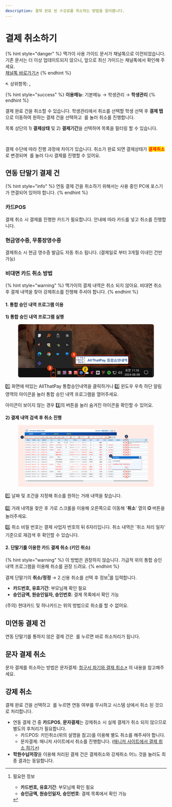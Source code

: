```yaml
---
description: 결제 완료 된 수강료를 취소하는 방법을 알아봅니다.
---
```


# 결제 취소하기

{% hint style="danger" %}
맥가이 사용 가이드 문서가 채널톡으로 이전되었습니다.\
기존 문서는 더 이상 업데이트되지 않으니, 앞으로 최신 가이드는 채널톡에서 확인해 주세요.\
[채널톡 바로가기↗](https://docs.channel.io/macgai-guide/ko/articles/receipt-cancel-b5ab0e42)
{% endhint %}

↖ 상위항목: [.](./ "mention")

{% hint style="success" %}
**이용메뉴**: 기본메뉴 → 학생관리 → **학생관리**
{% endhint %}

결제 완료 건을 취소할 수 있습니다. 학생관리에서 취소를 선택할 학생 선택 후 **결제 탭**으로 이동하여 원하는 결제 건을 선택하고 <img src="../../.gitbook/assets/btn_결제취소 (2).png" alt="" data-size="line"> 를 눌러 취소를 진행합니다.

목록 상단의 1) **결제상태** 및 2) **결제기간**을 선택하여 목록을 필터링 할 수 있습니다.

<figure><img src="../../.gitbook/assets/결제내역 필터링.png" alt=""><figcaption></figcaption></figure>

결제 수단에 따라 진행 과정에 차이가 있습니다. 취소가 완료 되면 결제상태가 <mark style="color:red;">**결제취소**</mark>로 변경되며 <img src="../../.gitbook/assets/btn_미납내역가져오기 (1).png" alt="" data-size="line"> 를 눌러 다시 결제를 진행할 수 있어요.

## **연동 단말기 결제 건**

{% hint style="info" %}
연동 결제 건을 취소하기 위해서는 사용 중인 PC에 포스기가 연결되어 있어야 합니다.
{% endhint %}

### **카드POS**

결제 취소 시 결제를 진행한 카드가 필요합니다. 안내에 따라 카드를 넣고 취소를 진행합니다.

### **현금영수증, 무통장영수증**

결제취소 시 현금 영수증 발급도 자동 취소 됩니다. (결제일로 부터 3개월 이내인 건만 가능)

### **비대면 카드 취소 방법** <a href="#nonface-cancel" id="nonface-cancel"></a>

{% hint style="warning" %}
맥가이의 결제 내역은 취소 되지 않아요. 비대면 취소 후 결제 내역을 찾아 강제취소를 진행해 주셔야 합니다.
{% endhint %}

#### 1. 통합 승인 내역 프로그램 이용

**1) 통합 승인 내역 프로그램 실행**

<div align="left"><figure><img src="../../.gitbook/assets/image (389).png" alt="" width="563"><figcaption></figcaption></figure></div>

1️⃣  화면에 떠있는 AllThatPay 통합승인내역을 클릭하거나 2️⃣  윈도우 우측 하단 알림 영역의 아이콘을 눌러 통합 승인 내역 프로그램을 열어주세요.&#x20;

아이콘이 보이지 않는 경우 3️⃣의 버튼을 눌러 숨겨진 아이콘을 확인할 수 있어요.&#x20;

**2) 결제 내역 검색 후 취소 진행**

<figure><img src="../../.gitbook/assets/image (390).png" alt=""><figcaption></figcaption></figure>

1️⃣ 날짜 및 조건을 지정해 취소를 원하는 거래 내역을 찾습니다.

2️⃣ 거래 내역을 찾은 후 가로 스크롤을 이용해 오른쪽으로 이동해 '**취소**' 열의 ❎ 버튼을 눌러주세요.

3️⃣ 취소 비밀 번호는 결제 사업자 번호의 뒤 6자리입니다.  취소 내역은 '취소 처리 일자' 기준으로 재검색 후 확인할 수 있습니다.

#### **2. 단말기를 이용한 카드 결제 취소 (키인 취소)**

{% hint style="warning" %}
이 방법은 권장하지 않습니다. 가급적 위의 통합 승인 내역 프로그램을 이용해 취소를 권장 드려요.
{% endhint %}

결제 단말기의 **취소/정정** → 2.신용 취소를 선택 후 정보[^1]를 입력합니다. &#x20;

* **카드번호, 유효기간**: 부모님께 확인 필요
* **승인금액, 원승인일자, 승인번호**: 결제 목록에서 확인 가능

(주의) 현대카드 및 하나카드는 위의 방법으로 취소를 할 수 없어요.

## 미연동 결제 건

연동 단말기를 통하지 않은 결제 건은 <img src="../../.gitbook/assets/btn_결제취소 (2).png" alt="" data-size="line"> 를 누르면 바로 취소처리가 됩니다.

## 문자 결제 취소

문자 결제를 취소하는 방법은 문자결제: [청구서 파기와 결제 취소↗](../sms/payssam/cancel.md#undefined-2) 의 내용을 참고해주세요.

## 강제 취소

결제 완료 건을 선택하고 <img src="../../.gitbook/assets/btn_강제취소.png" alt="" data-size="line"> 를 누르면 연동 여부를 무시하고 시스템 상에서 취소 된 것으로 처리합니다.

* 연동 결제 건 중 **카드POS**, **문자결제**는 강제취소 시 실제 결제가 취소 되지 않으므로 별도의 후처리가 필요합니다.
  * 카드POS:  키인취소(위의 설명을 참고)를 이용해 별도 취소를 해주셔야 합니다.
  * 문자결제: 매니저 사이트에서 취소를 진행합니다. ([매니저 사이트에서 결제 취소 하기↗](../sms/payssam/manager.md#undefined-3))
* **학원수납저장**을 이용해 처리된 결제 건은 결제취소와 강제취소 어느 것을 눌러도 최종 결과는 동일합니다.

[^1]: 필요한 정보

    * **카드번호, 유효기간**: 부모님께 확인 필요
    * **승인금액, 원승인일자, 승인번호**: 결제 목록에서 확인 가능
